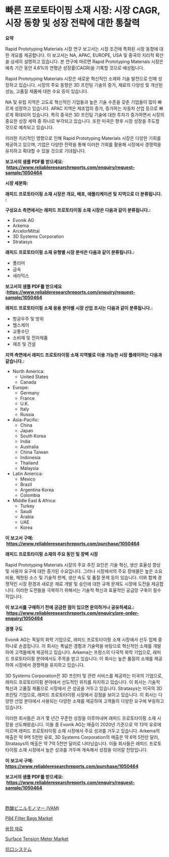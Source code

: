 <p><h1>빠른 프로토타이핑 소재 시장: 시장 CAGR, 시장 동향 및 성장 전략에 대한 통찰력</h1></p><p><strong>요약</strong></p>
<p><p>Rapid Prototyping Materials 시장 연구 보고서는 시장 조건에 특화된 시장 동향에 대한 개요를 제공합니다. 이 보고서는 NA, APAC, EUROPE, USA 및 중국의 지리적 확산을 상세히 설명하고 있습니다. 본 연구에 따르면 Rapid Prototyping Materials 시장은 예측 기간 동안 4.6%의 연평균 성장률(CAGR)을 기록할 것으로 예상됩니다.</p><p>Rapid Prototyping Materials 시장은 새로운 혁신적인 소재와 기술 발전으로 인해 성장하고 있습니다. 시장의 주요 동향은 3D 프린팅 기술의 증가, 재료의 다양성 및 개선된 성능, 고품질 제품에 대한 수요 등이 있습니다.</p><p>NA 및 유럽 지역은 고도로 혁신적인 기업들과 높은 기술 수준을 갖춘 기업들이 많아 빠르게 성장하고 있습니다. APAC 지역은 제조업의 증가, 증가하는 자동차 산업 등으로 빠르게 확대되어 있습니다. 특히 중국은 3D 프린팅 기술에 대한 투자가 증가하면서 시장의 중요한 성장 세력 중 하나로 부각되고 있습니다. 또한 미국은 향후 시장 성장을 주도할 것으로 예측되고 있습니다.</p><p>이러한 지리적인 영향으로 인해 Rapid Prototyping Materials 시장은 다양한 기회를 제공하고 있으며, 기업은 다양한 전략을 통해 이러한 기회를 활용해 시장에서 경쟁력을 유지하고 확대할 수 있을 것으로 기대됩니다.</p></p>
<p><strong>보고서의 샘플 PDF를 받으세요: &nbsp;<a href="https://www.reliableresearchreports.com/enquiry/request-sample/1050464">https://www.reliableresearchreports.com/enquiry/request-sample/1050464</a></strong></p>
<p><strong>시장 세분화:</strong></p>
<p><strong> 래피드 프로토타이핑 소재 시장은 개요, 배포, 애플리케이션 및 지역으로 더 분류됩니다. :</strong></p>
<p><strong>구성요소 측면에서는 래피드 프로토타이핑 소재 시장은 다음과 같이 분류됩니다.:</strong></p>
<p><ul><li>Evonik AG</li><li>Arkema</li><li>ArcelorMittal</li><li>3D Systems Corporation</li><li>Stratasys</li></ul></p>
<p><strong> 래피드 프로토타이핑 소재 유형별 시장 분석은 다음과 같이 분류됩니다.:</strong></p>
<p><ul><li>폴리머</li><li>금속</li><li>세라믹스</li></ul></p>
<p><strong>보고서의 샘플 PDF를 받으세요 :<a href="https://www.reliableresearchreports.com/enquiry/request-sample/1050464">https://www.reliableresearchreports.com/enquiry/request-sample/1050464</a></strong></p>
<p><strong> 래피드 프로토타이핑 소재 응용 분야별 시장 산업 조사는 다음과 같이 분류됩니다.:</strong></p>
<p><ul><li>항공우주 및 방위</li><li>헬스케어</li><li>교통수단</li><li>소비재 및 전자제품</li><li>제조 및 건설</li></ul></p>
<p><strong>지역 측면에서 래피드 프로토타이핑 소재 지역별로 이용 가능한 시장 플레이어는 다음과 같습니다.:</strong></p>
<p><ul>
    <li>
        North America:
        <ul>
            <li>United States</li>
            <li>Canada</li>
        </ul>
    </li>
    <li>
        Europe:
        <ul>
            <li>Germany</li>
            <li>France</li>
            <li>U.K.</li>
            <li>Italy</li>
            <li>Russia</li>
        </ul>
    </li>
    <li>
        Asia-Pacific:
        <ul>
            <li>China</li>
            <li>Japan</li>
            <li>South Korea</li>
            <li>India</li>
            <li>Australia</li>
            <li>China Taiwan</li>
            <li>Indonesia</li>
            <li>Thailand</li>
            <li>Malaysia</li>
        </ul>
    </li>
    <li>
        Latin America:
        <ul>
            <li>Mexico</li>
            <li>Brazil</li>
            <li>Argentina Korea</li>
            <li>Colombia</li>
        </ul>
    </li>
    <li>
        Middle East & Africa:
        <ul>
            <li>Turkey</li>
            <li>Saudi</li>
            <li>Arabia</li>
            <li>UAE</li>
            <li>Korea</li>
        </ul>
    </li>
    </ul></p>
<p><strong>이 보고서 구매: &nbsp;<a href="https://www.reliableresearchreports.com/purchase/1050464">https://www.reliableresearchreports.com/purchase/1050464</a></strong></p>
<p><strong>래피드 프로토타이핑 소재의 주요 동인 및 장벽 시장</strong></p>
<p><p>Rapid Prototyping Materials 시장의 주요 추진 요인은 기술 혁신, 생산 효율성 향상 및 사용자 요구에 대한 증가된 수요입니다. 그러나 시장에서의 주요 장애물은 높은 소요 비용, 제한된 소스 및 기술적 한계, 생산 속도 및 품질 문제 등이 있습니다. 이와 함께 경쟁적인 시장 환경과 새로운 재료 개발 및 승인에 대한 규제 문제도 시장에 도전을 제공합니다. 이러한 도전들을 극복하기 위해서는 기술적 혁신과 효율적인 공급망 구축이 필수적입니다.</p></p>
<p><strong>이 보고서를 구매하기 전에 궁금한 점이 있으면 문의하거나 공유하세요.: &nbsp;<a href="https://www.reliableresearchreports.com/enquiry/pre-order-enquiry/1050464">https://www.reliableresearchreports.com/enquiry/pre-order-enquiry/1050464</a></strong></p>
<p><strong>경쟁 구도</strong></p>
<p><p>Evonik AG는 독일의 화학 기업으로, 래피드 프로토타이핑 소재 시장에서 선두 업체 중 하나로 손꼽힙니다. 이 회사는 폭넓은 경험과 기술력을 바탕으로 혁신적인 소재를 개발하여 고객들에게 제공하고 있습니다. Arkema는 프랑스의 다국적 화학 기업으로, 래피드 프로토타이핑 분야에서도 주목을 받고 있습니다. 이 회사는 높은 품질의 소재를 제공하여 시장에서 경쟁력을 유지하고 있습니다.</p><p>3D Systems Corporation은 3D 프린터 및 관련 서비스를 제공하는 미국의 기업으로, 래피드 프로토타이핑 분야에서 선도적인 위치를 차지하고 있습니다. 이 회사는 기술적 혁신과 고품질 제품으로 시장에서 큰 성공을 거두고 있습니다. Stratasys는 미국의 3D 프린팅 기업으로, 래피드 프로토타이핑 시장에서 강점을 보이고 있습니다. 이 회사는 다양한 산업 분야에서 사용되는 다양한 소재를 제공하여 고객들의 다양한 요구에 부응하고 있습니다.</p><p>이러한 회사들은 과거 몇 년간 꾸준한 성장을 이루어내며 래피드 프로토타이핑 소재 시장을 선도해왔습니다. 이들 중 Evonik AG는 매출이 2020년 기준으로 약 13억 유로에 이르며 래피드 프로토타이핑 소재 시장에서 주요 성과를 거두고 있습니다. Arkema의 매출은 약 9억 5천만 유로, 3D Systems Corporation의 매출은 약 6억 5천만 달러, Stratasys의 매출은 약 7억 5천만 달러로 나타났습니다. 이들 회사들은 래피드 프로토타이핑 소재 시장에서 높은 성과를 거두며 계속해서 성장을 이어갈 전망입니다.</p></p>
<p><strong>이 보고서 구매: &nbsp; <a href="https://www.reliableresearchreports.com/purchase/1050464">https://www.reliableresearchreports.com/purchase/1050464</a></strong></p>
<p><strong>보고서의 샘플 PDF를 받으세요: &nbsp;<a href="https://www.reliableresearchreports.com/enquiry/request-sample/1050464">https://www.reliableresearchreports.com/enquiry/request-sample/1050464</a></strong><strong></strong></p>
<p>&nbsp;</p>
<p><p><a href="https://medium.com/@zackaryhalvorson2023/%E3%83%93%E3%83%8B%E3%83%BC%E3%83%AB%E9%85%A2%E9%85%B8%E3%83%A2%E3%83%8E%E3%83%9E%E3%83%BC-vam-%E5%B8%82%E5%A0%B4-2031%E5%B9%B4%E3%81%BE%E3%81%A7%E3%81%AE%E3%83%88%E3%83%AC%E3%83%B3%E3%83%89-%E4%BA%88%E6%B8%AC-%E7%AB%B6%E4%BA%89%E5%88%86%E6%9E%90-3f5c19c4f4e2">酢酸ビニルモノマー (VAM)</a></p><p><a href="https://github.com/Sherrillcrooksxa8i18ucf2m/Market-Research-Report-List-1/blob/main/p84-filter-bags-market.md">P84 Filter Bags Market</a></p><p><a href="https://github.com/fredrickeglers/Market-Research-Report-List-1/blob/main/37984345288.md">용접 재료</a></p><p><a href="https://view.publitas.com/reportprime-1/surface-tension-meter-market-centers-on-aspects-such-as-market-growth-market-share-market-opportunity-and-projected-forecasts-spanning-from-2024-to-2031/">Surface Tension Meter Market</a></p><p><a href="https://github.com/hwbcz413288296/Market-Research-Report-List-1/blob/main/84110795651.md">坑口システム</a></p></p>
